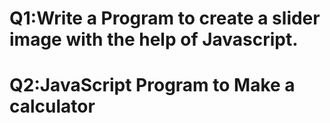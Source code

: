 # Q1:Write a Program to create a slider image with the help of Javascript.
 # Q2:JavaScript Program to Make a calculator
